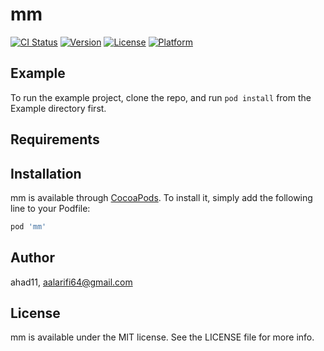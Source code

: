 # mm

[![CI Status](http://img.shields.io/travis/ahad11/mm.svg?style=flat)](https://travis-ci.org/ahad11/mm)
[![Version](https://img.shields.io/cocoapods/v/mm.svg?style=flat)](http://cocoapods.org/pods/mm)
[![License](https://img.shields.io/cocoapods/l/mm.svg?style=flat)](http://cocoapods.org/pods/mm)
[![Platform](https://img.shields.io/cocoapods/p/mm.svg?style=flat)](http://cocoapods.org/pods/mm)

## Example

To run the example project, clone the repo, and run `pod install` from the Example directory first.

## Requirements

## Installation

mm is available through [CocoaPods](http://cocoapods.org). To install
it, simply add the following line to your Podfile:

```ruby
pod 'mm'
```

## Author

ahad11, aalarifi64@gmail.com

## License

mm is available under the MIT license. See the LICENSE file for more info.
